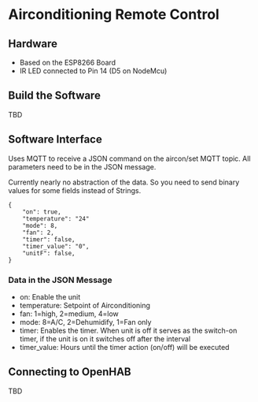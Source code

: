 Airconditioning Remote Control
==============================

## Hardware
- Based on the ESP8266 Board
- IR LED connected to Pin 14 (D5 on NodeMcu)

## Build the Software
TBD

## Software Interface
Uses MQTT to receive a JSON command on the aircon/set MQTT topic.
All parameters need to be in the JSON message.

Currently nearly no abstraction of the data. So you need to send binary values for some fields instead of Strings.

```
{
    "on": true, 
    "temperature": "24" 
    "mode": 8, 
    "fan": 2,
    "timer": false, 
    "timer_value": "0", 
    "unitF": false, 
}
```

### Data in the JSON Message

- on: Enable the unit
- temperature: Setpoint of Airconditioning
- fan: 1=high, 2=medium, 4=low
- mode: 8=A/C, 2=Dehumidify, 1=Fan only
- timer: Enables the timer. When unit is off it serves as the switch-on timer, if the unit is on it switches off after the interval
- timer_value: Hours until the timer action (on/off) will be executed


## Connecting to OpenHAB
TBD
